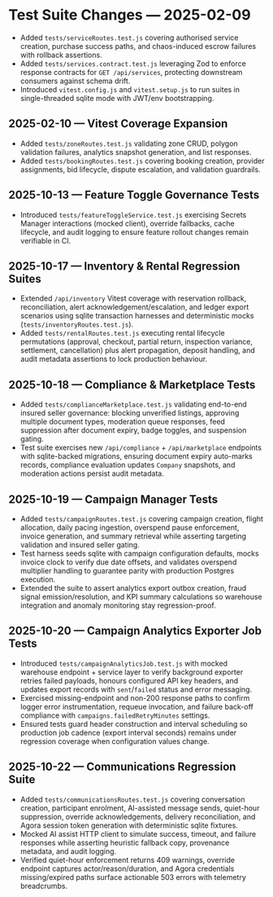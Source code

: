 # Test Suite Changes — 2025-02-09

- Added `tests/serviceRoutes.test.js` covering authorised service creation, purchase success paths, and chaos-induced escrow failures with rollback assertions.
- Added `tests/services.contract.test.js` leveraging Zod to enforce response contracts for `GET /api/services`, protecting downstream consumers against schema drift.
- Introduced `vitest.config.js` and `vitest.setup.js` to run suites in single-threaded sqlite mode with JWT/env bootstrapping.
## 2025-02-10 — Vitest Coverage Expansion
- Added `tests/zoneRoutes.test.js` validating zone CRUD, polygon validation failures, analytics snapshot generation, and list responses.
- Added `tests/bookingRoutes.test.js` covering booking creation, provider assignments, bid lifecycle, dispute escalation, and validation guardrails.

## 2025-10-13 — Feature Toggle Governance Tests
- Introduced `tests/featureToggleService.test.js` exercising Secrets Manager interactions (mocked client), override fallbacks, cache lifecycle, and audit logging to ensure feature rollout changes remain verifiable in CI.

## 2025-10-17 — Inventory & Rental Regression Suites
- Extended `/api/inventory` Vitest coverage with reservation rollback, reconciliation, alert acknowledgement/escalation, and ledger export scenarios using sqlite transaction harnesses and deterministic mocks (`tests/inventoryRoutes.test.js`).
- Added `tests/rentalRoutes.test.js` executing rental lifecycle permutations (approval, checkout, partial return, inspection variance, settlement, cancellation) plus alert propagation, deposit handling, and audit metadata assertions to lock production behaviour.

## 2025-10-18 — Compliance & Marketplace Tests
- Added `tests/complianceMarketplace.test.js` validating end-to-end insured seller governance: blocking unverified listings, approving multiple document types, moderation queue responses, feed suppression after document expiry, badge toggles, and suspension gating.
- Test suite exercises new `/api/compliance` + `/api/marketplace` endpoints with sqlite-backed migrations, ensuring document expiry auto-marks records, compliance evaluation updates `Company` snapshots, and moderation actions persist audit metadata.

## 2025-10-19 — Campaign Manager Tests
- Added `tests/campaignRoutes.test.js` covering campaign creation, flight allocation, daily pacing ingestion, overspend pause enforcement, invoice generation, and summary retrieval while asserting targeting validation and insured seller gating.
- Test harness seeds sqlite with campaign configuration defaults, mocks invoice clock to verify due date offsets, and validates overspend multiplier handling to guarantee parity with production Postgres execution.
- Extended the suite to assert analytics export outbox creation, fraud signal emission/resolution, and KPI summary calculations so warehouse integration and anomaly monitoring stay regression-proof.

## 2025-10-20 — Campaign Analytics Exporter Job Tests
- Introduced `tests/campaignAnalyticsJob.test.js` with mocked warehouse endpoint + service layer to verify background exporter retries failed payloads, honours configured API key headers, and updates export records with `sent`/`failed` status and error messaging.
- Exercised missing-endpoint and non-200 response paths to confirm logger error instrumentation, requeue invocation, and failure back-off compliance with `campaigns.failedRetryMinutes` settings.
- Ensured tests guard header construction and interval scheduling so production job cadence (export interval seconds) remains under regression coverage when configuration values change.

## 2025-10-22 — Communications Regression Suite
- Added `tests/communicationsRoutes.test.js` covering conversation creation, participant enrolment, AI-assisted message sends, quiet-hour suppression, override acknowledgements, delivery reconciliation, and Agora session token generation with deterministic sqlite fixtures.
- Mocked AI assist HTTP client to simulate success, timeout, and failure responses while asserting heuristic fallback copy, provenance metadata, and audit logging.
- Verified quiet-hour enforcement returns 409 warnings, override endpoint captures actor/reason/duration, and Agora credentials missing/expired paths surface actionable 503 errors with telemetry breadcrumbs.
